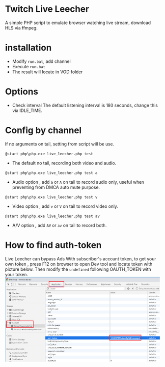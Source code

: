 # Twitch Live Leecher

A simple PHP script to emulate browser watching live stream, download HLS via ffmpeg.

# installation

- Modify `run.bat`, add channel
- Execute `run.bat`
- The result will locate in VOD folder

# Options

- Check interval
The default listening interval is 180 seconds, change this via IDLE_TIME.

# Config by channel 

If no arguments on tail, setting from script will be use.


`@start php\php.exe live_leecher.php test`

- The default no tail, recording both video and audio.



`@start php\php.exe live_leecher.php test a`

- Audio option , add `a` or `A` on tail to record audio only, useful when preventing from DMCA auto mute purpose.



`@start php\php.exe live_leecher.php test v`

- Video option , add `v` or `V` on tail to record video only.



`@start php\php.exe live_leecher.php test av`

- A/V option , add `AV` or `av` on tail to record both.

# How to find auth-token 
Live Leecher can bypass Ads With subscriber's account token, to get your own token , press F12 on browser to open Dev tool and locate token with picture below.
Then modify the `undefined` following OAUTH_TOKEN with your token.
![image](https://github.com/youcantgetme/TwitchLiveLeecher/blob/master/auth-token.png)